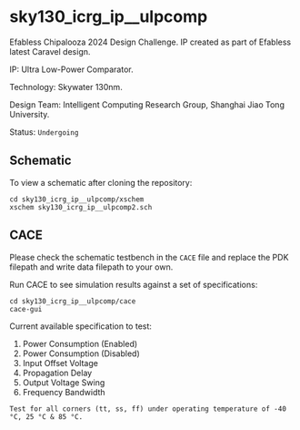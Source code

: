 # sky130_icrg_ip__ulpcomp
Efabless Chipalooza 2024 Design Challenge. IP created as part of Efabless latest Caravel design. 

IP: Ultra Low-Power Comparator.

Technology: Skywater 130nm.

Design Team: Intelligent Computing Research Group, Shanghai Jiao Tong University.

Status: `Undergoing`

## Schematic
To view a schematic after cloning the repository:
```
cd sky130_icrg_ip__ulpcomp/xschem
xschem sky130_icrg_ip__ulpcomp2.sch
```

## CACE 
Please check the schematic testbench in the `CACE` file and replace the PDK filepath and write data filepath to your own.

Run CACE to see simulation results against a set of specifications:

```
cd sky130_icrg_ip__ulpcomp/cace
cace-gui
```
Current available specification to test:
1. Power Consumption (Enabled)
2. Power Consumption (Disabled)
3. Input Offset Voltage
4. Propagation Delay
5. Output Voltage Swing
6. Frequency Bandwidth

`Test for all corners (tt, ss, ff) under operating temperature of -40 °C, 25 °C & 85 °C.`
